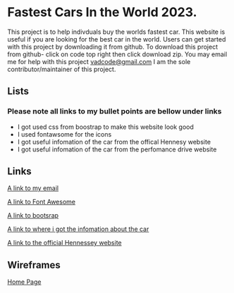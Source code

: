 # Fastest Cars In the World 2023.

This project is to help indivduals buy the worlds fastest car.
This website is useful if you are looking for the best car in the world.
Users can get started with this project by downloading it from github.
To download this project from github-
click on code top right then click download zip.
You may email me for help with this project vadcode@gmail.com 
I am the sole contributor/maintainer of this project.


## Lists

### Please note all links to my bullet points are bellow under links

* I got used css from boostrap to make this website look good
* I used fontawsome for the icons
* I got useful infomation of the car from the offical Hennesy website
* I got useful infomation of the car from the perfomance drive website

## Links

[A link to my email](vadcode@gmail.com)

[A link to Font Awesome](https://www.w3schools.com/icons/fontawesome_icons_intro.asp)

[A link to bootsrap](https://getbootstrap.com/)

[A link to where i got the infomation about the car](https://performancedrive.com.au/hennessey-venom-f5-revealed-485kmh-top-speed-target-0214/)

[A link to the official Hennessey website](https://www.hennesseyspecialvehicles.com/)

## Wireframes

[Home Page]("../images/home.png")

